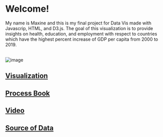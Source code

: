# Welcome! <br/>
My name is Maxine and this is my final project for Data Vis made with Javascrip, HTML, and D3.js. The goal of this visualization is to provide insights on health, education, and employment with respect to countries which have the highest percent increase of GDP per capita from 2000 to 2019. <br/>
<br/>

![image](https://user-images.githubusercontent.com/15680552/156994340-4cd7dee5-da79-436e-8edf-66fecdefcc17.png)

## [Visualization](https://aamaxaa.github.io/GDP-Growth-Visual/) <br/>
## [Process Book](https://drive.google.com/file/d/1Qxx1dKTu4PKOScVD7BoEq8tStTIsNCqH/view?usp=sharing)<br/>
## [Video](https://youtu.be/yeMcWpVDDUk)<br/>
## [Source of Data](https://data.worldbank.org/)
